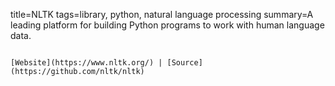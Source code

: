 title=NLTK
tags=library, python, natural language processing
summary=A leading platform for building Python programs to work with human language data.
~~~~~~

[Website](https://www.nltk.org/) | [Source](https://github.com/nltk/nltk)

